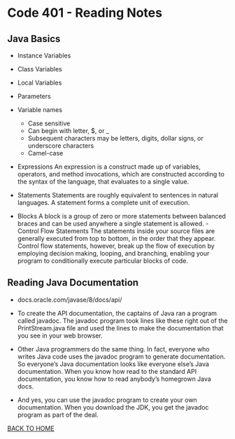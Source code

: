 # Code 401 - Reading Notes

<!-- All references used were from Code 401 reading
assignment 01-->

## Java Basics

- Instance Variables
- Class Variables
- Local Variables
- Parameters

- Variable names
    - Case sensitive
    - Can begin with letter, $, or _
    - Subsequent characters may be letters, digits, dollar signs, or underscore characters
    - Camel-case

- Expressions
An expression is a construct made up of variables, operators, and method invocations, which are constructed according to the syntax of the language, that evaluates to a single value.
- Statements
Statements are roughly equivalent to sentences in natural languages. A statement forms a complete unit of execution.
- Blocks
A block is a group of zero or more statements between balanced braces and can be used anywhere a single statement is allowed.
-Control Flow Statements
The statements inside your source files are generally executed from top to bottom, in the order that they appear. Control flow statements, however, break up the flow of execution by employing decision making, looping, and branching, enabling your program to conditionally execute particular blocks of code.

## Reading Java Documentation

- docs.oracle.com/javase/8/docs/api/
- To create the API documentation, the captains of Java ran a program called javadoc. The javadoc program took lines like these right out of the PrintStream.java file and used the lines to make the documentation that you see in your web browser.

- Other Java programmers do the same thing. In fact, everyone who writes Java code uses the javadoc program to generate documentation. So everyone’s Java documentation looks like everyone else’s Java documentation. When you know how read to the standard API documentation, you know how to read anybody’s homegrown Java docs.

- And yes, you can use the javadoc program to create your own documentation. When you download the JDK, you get the javadoc program as part of the deal.

[BACK TO HOME](../README.md)
